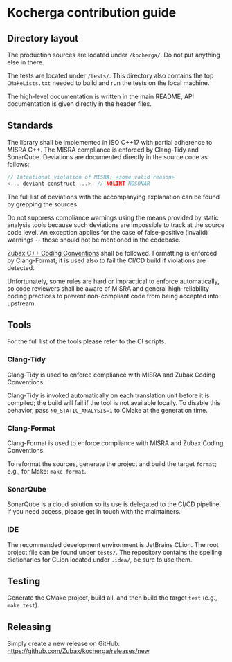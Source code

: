 # Kocherga contribution guide

## Directory layout

The production sources are located under `/kocherga/`.
Do not put anything else in there.

The tests are located under `/tests/`.
This directory also contains the top `CMakeLists.txt` needed to build and run the tests on the local machine.

The high-level documentation is written in the main README, API documentation is given directly in the header files.

## Standards

The library shall be implemented in ISO C++17 with partial adherence to MISRA C++.
The MISRA compliance is enforced by Clang-Tidy and SonarQube.
Deviations are documented directly in the source code as follows:

```c
// Intentional violation of MISRA: <some valid reason>
<... deviant construct ...>  // NOLINT NOSONAR
```

The full list of deviations with the accompanying explanation can be found by grepping the sources.

Do not suppress compliance warnings using the means provided by static analysis tools because such deviations
are impossible to track at the source code level.
An exception applies for the case of false-positive (invalid) warnings -- those should not be mentioned in the codebase.

[Zubax C++ Coding Conventions](https://kb.zubax.com/x/84Ah) shall be followed.
Formatting is enforced by Clang-Format; it is used also to fail the CI/CD build if violations are detected.

Unfortunately, some rules are hard or impractical to enforce automatically,
so code reviewers shall be aware of MISRA and general high-reliability coding practices
to prevent non-compliant code from being accepted into upstream.

## Tools

For the full list of the tools please refer to the CI scripts.

### Clang-Tidy

Clang-Tidy is used to enforce compliance with MISRA and Zubax Coding Conventions.

Clang-Tidy is invoked automatically on each translation unit before it is compiled;
the build will fail if the tool is not available locally.
To disable this behavior, pass `NO_STATIC_ANALYSIS=1` to CMake at the generation time.

### Clang-Format

Clang-Format is used to enforce compliance with MISRA and Zubax Coding Conventions.

To reformat the sources, generate the project and build the target `format`; e.g., for Make: `make format`.

### SonarQube

SonarQube is a cloud solution so its use is delegated to the CI/CD pipeline.
If you need access, please get in touch with the maintainers.

### IDE

The recommended development environment is JetBrains CLion. The root project file can be found under `tests/`.
The repository contains the spelling dictionaries for CLion located under `.idea/`, be sure to use them.

## Testing

Generate the CMake project, build all, and then build the target `test` (e.g., `make test`).

## Releasing

Simply create a new release on GitHub: <https://github.com/Zubax/kocherga/releases/new>
